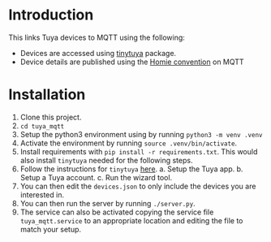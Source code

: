 # Introduction

This links Tuya devices to MQTT using the following:

* Devices are accessed using [tinytuya](https://pypi.org/project/tinytuya/) package.
* Device details are published using the [Homie convention](https://homieiot.github.io/) on MQTT

# Installation

1. Clone this project.
2. `cd tuya_mqtt`
3. Setup the python3 environment using by running `python3 -m venv .venv`
4. Activate the environment by running `source .venv/bin/activate`.
5. Install requirements with `pip install -r requirements.txt`.  This would also install `tinytuya` needed for the following steps.
6. Follow the instructions for `tinytuya` [here](https://pypi.org/project/tinytuya/).
  a. Setup the Tuya app.
  b. Setup a Tuya account.
  c. Run the wizard tool.
7. You can then edit the `devices.json` to only include the devices you are interested in.
8. You can then run the server by running `./server.py`.
9. The service can also be activated copying the service file `tuya_mqtt.service` to an appropriate location and editing the file to match your setup.

